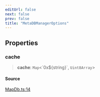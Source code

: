 ```yaml
---
editUrl: false
next: false
prev: false
title: "MetaDBManagerOptions"
---
```


## Properties

### cache

> **cache**: `Map`\<\`0x$\{string\}\`, `Uint8Array`\>

#### Source

[MapDb.ts:14](https://github.com/evmts/tevm-monorepo/blob/main/packages/receipt-manager/src/MapDb.ts#L14)
